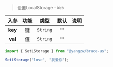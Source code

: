 > 设置LocalStorage - `Web`

入参|功能|类型|默认|说明
:-:|:-:|:-:|:-:|-
**key**|键|`String`|`""`
**val**|值|`String`|`""`

```js
import { SetLStorage } from "@yangzw/bruce-us";

SetLStorage("love", "我爱你");
```